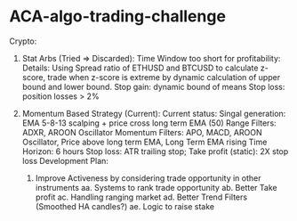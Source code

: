 # ACA-algo-trading-challenge

Crypto:

1. Stat Arbs (Tried => Discarded): Time Window too short for profitability:
   Details:
   Using Spread ratio of ETHUSD and BTCUSD to calculate z-score, trade when z-score is extreme by dynamic calculation of upper bound and lower bound.
   Stop gain: dynamic bound of means
   Stop loss: position losses > 2%

2. Momentum Based Strategy (Current):
   Current status: Singal generation: EMA 5-8-13 scalping + price cross long term EMA (50)
                   Range Filters: ADXR, AROON Oscillator
                   Momentum Filters: APO, MACD, AROON Oscillator, Price above long term EMA, Long Term EMA rising
                   Time Horizon: 6 hours
                   Stop loss: ATR trailing stop; Take profit (static): 2X stop loss 
   Development Plan:
   1.   Improve Activeness by considering trade opportunity in other instruments
      aa. Systems to rank trade opportunity
      ab. Better Take profit
      ac. Handling ranging market
      ad. Better Trend Filters (Smoothed HA candles?)
      ae. Logic to raise stake
